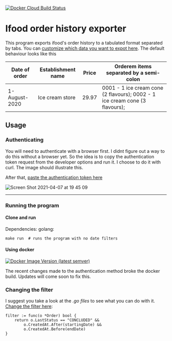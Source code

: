 <a href="https://hub.docker.com/repository/docker/guilhermecoutinho/ifood-order-history"><img alt="Docker Cloud Build Status" src="https://img.shields.io/docker/cloud/build/guilhermecoutinho/ifood-order-history" ></a>
# Ifood order history exporter
This program exports ifood's order history to a tabulated format separated by tabs. 
You can [customize which data you want to expot here](https://github.com/guilhermeCoutinho/ifood-order-history/blob/master/utils.go#L21). The default behaviour looks like this

| Date of order  | Establishment name | Price | Orderem items separated by a semi-colon
| ------------- | ------------- | ------------- | ------------- |
| 1-August-2020 |	Ice cream store |	29.97 |	0001 - 1 ice cream cone (2 flavours); 0002 -  1 ice cream cone (3 flavours);

## Usage

### Authenticating
You will need to authenticate with a browser first. I didnt figure out a way to do this without a browser yet. So the idea is to copy the authentication token request from the developer options and run it. I choose to do it with curl. The image should illustrate this. 

After that, [paste the authentication token here](https://github.com/guilhermeCoutinho/ifood-order-history/blob/master/constants.go#L8)

![Screen Shot 2021-04-07 at 19 45 09](https://user-images.githubusercontent.com/7122366/113944937-c09bcc80-97db-11eb-9d8b-920886194b76.png)

---

### Running the program

#### Clone and run
Dependencies: golang:

```make run  # runs the program with no date filters```

#### Using docker 
<a href="https://hub.docker.com/r/guilhermecoutinho/ifood-order-history/tags">![Docker Image Version (latest semver)](https://img.shields.io/docker/v/guilhermecoutinho/ifood-order-history?color=orange&label=container)</a>

The recent changes made to the authentication method broke the docker build. Updates will come soon to fix this.


### Changing the filter
I suggest you take a look at the *.go files* to see what you can do with it. [Change the filter here](https://github.com/guilhermeCoutinho/ifood-order-history/blob/master/main.go#L32):
	
```
filter := func(o *Order) bool {
    return o.LastStatus == "CONCLUDED" &&
        o.CreatedAt.After(startingDate) &&
        o.CreatedAt.Before(endDate)
}
```
